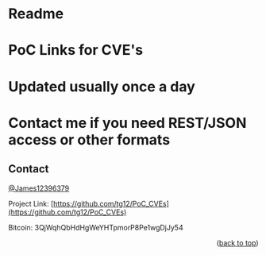 # Readme

# PoC Links for CVE's

# Updated usually once a day

# Contact me if you need REST/JSON access or other formats

<!-- CONTACT -->
## Contact

[@James12396379](https://twitter.com/James12396379)

Project Link: [https://github.com/tg12/PoC_CVEs](https://github.com/tg12/PoC_CVEs)

Bitcoin: 3QjWqhQbHdHgWeYHTpmorP8Pe1wgDjJy54

<p align="right">(<a href="#readme-top">back to top</a>)</p>

